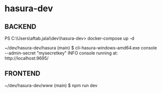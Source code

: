 # hasura-dev

## BACKEND

PS C:\Users\aftab.jalal\dev\hasura-dev> docker-compose up -d


 ~/dev/hasura-dev/hasura (main)
 $ cli-hasura-windows-amd64.exe console --admin-secret "mysecretkey"
 INFO console running at: http://localhost:9695/


## FRONTEND 
~/dev/hasura-dev/www (main)
$ npm run dev